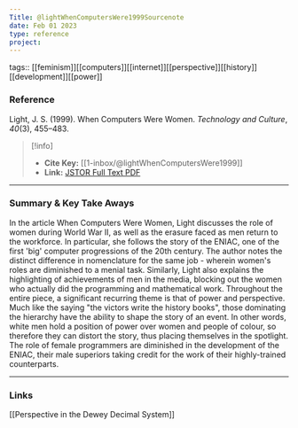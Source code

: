 ```yaml
---
Title: @lightWhenComputersWere1999Sourcenote
date: Feb 01 2023
type: reference
project:
---
```

tags:: [[feminism]][[computers]][[internet]][[perspective]][[history]][[development]][[power]]

### Reference 

Light, J. S. (1999). When Computers Were Women. _Technology and Culture_, _40_(3), 455–483.


> [!info]
> - **Cite Key:** [[1-inbox/@lightWhenComputersWere1999]]
> - **Link:** [JSTOR Full Text PDF](file://C:\Users\regsg\Zotero\storage\UNB7JJWY\Light%20-%201999%20-%20When%20Computers%20Were%20Women.pdf)


---

### Summary & Key Take Aways

In the article When Computers Were Women, Light discusses the role of women during World War II, as well as the erasure faced as men return to the workforce. In particular, she follows the story of the ENIAC, one of the first 'big' computer progressions of the 20th century. The author notes the distinct difference in nomenclature for the same job - wherein women's roles are diminished to a menial task. Similarly, Light also explains the highlighting of achievements of men in the media, blocking out the women who actually did the programming and mathematical work.
	Throughout the entire piece, a significant recurring theme is that of power and perspective. Much like the saying "the victors write the history books", those dominating the hierarchy have the ability to shape the story of an event. In other words, white men hold a position of power over women and people of colour, so therefore they can distort the story, thus placing themselves in the spotlight. The role of female programmers are diminished in the development of the ENIAC, their male superiors taking credit for the work of their highly-trained counterparts.

---

### Links
[[Perspective in the Dewey Decimal System]]
